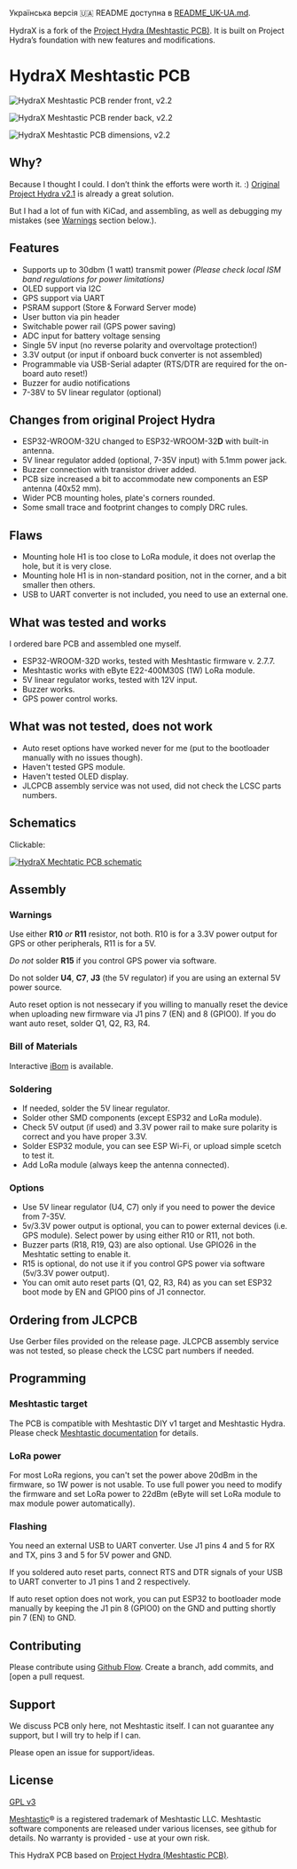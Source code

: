 Українська версія 🇺🇦 README доступна в [README_UK-UA.md](README_UK-UA.md).

HydraX is a fork of the [Project Hydra (Meshtastic PCB)](https://github.com/Hydra-Designs/project-hydra-meshtastic-pcb).  It is built on Project Hydra’s foundation with new features and modifications.

# HydraX Meshtastic PCB

![HydraX Meshtastic PCB render front, v2.2](media/HydraX-Meshtastic-PCB-front-v2.2.png)

![HydraX Meshtastic PCB render back, v2.2](media/HydraX-Meshtastic-PCB-back-v2.2.png)

![HydraX Meshtastic PCB dimensions, v2.2](media/HydraX-Meshtastic-PCB-dimensions-v2.2.png)

## Why?

Because I thought I could. I don’t think the efforts were worth it. :) [Original Project Hydra v2.1](https://github.com/Hydra-Designs/project-hydra-meshtastic-pcb) is already a great solution.

But I had a lot of fun with KiCad, and assembling, as well as debugging my mistakes (see [Warnings](#Warnings) section below.).

## Features
- Supports up to 30dbm (1 watt) transmit power *(Please check local ISM band regulations for power limitations)*
- OLED support via I2C
- GPS support via UART
- PSRAM support (Store & Forward Server mode)
- User button via pin header
- Switchable power rail (GPS power saving)
- ADC input for battery voltage sensing
- Single 5V input (no reverse polarity and overvoltage protection!)
- 3.3V output (or input if onboard buck converter is not assembled)
- Programmable via USB-Serial adapter (RTS/DTR are required for the on-board auto reset!)
- Buzzer for audio notifications
- 7-38V to 5V linear regulator (optional)

## Changes from original Project Hydra

- ESP32-WROOM-32U changed to ESP32-WROOM-32**D** with built-in antenna.
- 5V linear regulator added (optional, 7-35V input) with 5.1mm power jack.
- Buzzer connection with transistor driver added.
- PCB size increased a bit to accommodate new components an ESP antenna (40x52 mm).
- Wider PCB mounting holes, plate's corners rounded.
- Some small trace and footprint changes to comply DRC rules.

## Flaws

- Mounting hole H1 is too close to LoRa module, it does not overlap the hole, but it is very close.
- Mounting hole H1 is in non-standard position, not in the corner, and a bit smaller then others.
- USB to UART converter is not included, you need to use an external one.

## What was tested and works

I ordered bare PCB and assembled one myself.

- ESP32-WROOM-32D works, tested with Meshtastic firmware v. 2.7.7.
- Meshtastic works with eByte E22-400M30S (1W) LoRa module.
- 5V linear regulator works, tested with 12V input.
- Buzzer works.
- GPS power control works.

## What was not tested, does not work

- Auto reset options have worked never for me (put to the bootloader manually with no issues though).
- Haven't tested GPS module.
- Haven't tested OLED display.
- JLCPCB assembly service was not used, did not check the LCSC parts numbers.

## Schematics

Clickable:

[![HydraX Mechtatic PCB schematic](media/HydraX-Mechtatic-PCB-schematic-preview.png)](media/HydraX-Mechtatic-PCB-v2.2.pdf)

## Assembly

### Warnings

Use either **R10** *or* **R11** resistor, not both.  R10 is for a 3.3V power output for GPS or other peripherals, R11 is for a 5V.

*Do not* solder **R15** if you control GPS power via software.

Do not solder **U4**, **C7**, **J3** (the 5V regulator) if you are using an external 5V power source.

Auto reset option is not nessecary if you willing to manually reset the device when uploading new firmware via J1 pins 7 (EN) and 8 (GPIO0).  If you do want auto reset, solder Q1, Q2, R3, R4.

### Bill of Materials

Interactive [iBom](KiCad/HydraX-Meshtastic-PCB/bom/ibom.html) is available.

### Soldering

- If needed, solder the 5V linear regulator.
- Solder other SMD components (except ESP32 and LoRa module).
- Check 5V output (if used) and 3.3V power rail to make sure polarity is correct and you have proper 3.3V.
- Solder ESP32 module, you can see ESP Wi-Fi, or upload simple scetch to test it.
- Add LoRa module (always keep the antenna connected).

### Options

- Use 5V linear regulator (U4, C7) only if you need to power the device from 7-35V.
- 5v/3.3V power output is optional, you can to power external devices (i.e. GPS module). Select power by using either R10 or R11, not both.
- Buzzer parts (R18, R19, Q3) are also optional. Use GPIO26 in the Meshtatic setting to enable it.
- R15 is optional, do not use it if you control GPS power via software (5v/3.3V power output).
- You can omit auto reset parts (Q1, Q2, R3, R4) as you can set ESP32 boot mode by EN and GPIO0 pins of J1 connector.

## Ordering from JLCPCB

Use Gerber files provided on the release page. JLCPCB assembly service was not tested, so please check the LCSC part numbers if needed.

## Programming

### Meshtastic target

The PCB is compatible with Meshtastic DIY v1 target and Meshtastic Hydra. Please check [Meshtastic documentation](https://meshtastic.org/docs/) for details.

### LoRa power

For most LoRa regions, you can't set the power above 20dBm in the firmware, so 1W power is not usable. To use full power you need to modify the firmware and set LoRa power to 22dBm (eByte will set LoRa module to max module power automatically).

### Flashing

You need an external USB to UART converter. Use J1 pins 4 and 5 for RX and TX, pins 3 and 5 for 5V power and GND.

If you soldered auto reset parts, connect RTS and DTR signals of your USB to UART converter to J1 pins 1 and 2 respectively.

If auto reset option does not work, you can put ESP32 to bootloader mode manually by keeping the J1 pin 8 (GPIO0) on the GND and putting shortly pin 7 (EN) to GND.

## Contributing

Please contribute using [Github Flow](https://guides.github.com/introduction/flow/). Create a branch, add commits, and [open a pull request.

## Support

We discuss PCB only here, not Meshtastic itself. I can not guarantee any support, but I will try to help if I can.

Please open an issue for support/ideas.

## License
[GPL v3](https://choosealicense.com/licenses/gpl-3.0/)

[Meshtastic](https://meshtastic.org/)® is a registered trademark of Meshtastic LLC. Meshtastic software components are released under various licenses, see github for details. No warranty is provided - use at your own risk.

This HydraX PCB based on [Project Hydra (Meshtastic PCB)](https://github.com/Hydra-Designs/project-hydra-meshtastic-pcb).